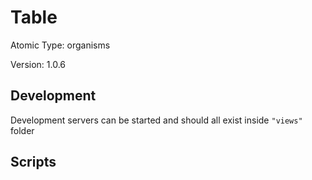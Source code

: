 # Table

Atomic Type: organisms

Version: 1.0.6

## Development

Development servers can be started and should all exist inside `"views"` folder

## Scripts
